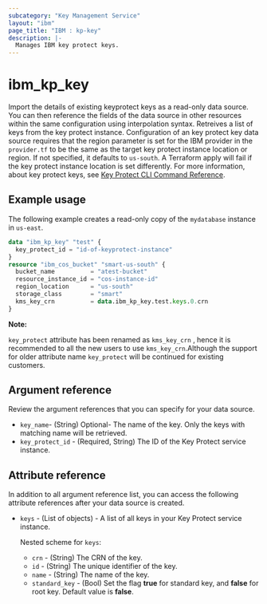 ```yaml
---
subcategory: "Key Management Service"
layout: "ibm"
page_title: "IBM : kp-key"
description: |-
  Manages IBM key protect keys.
---
```


# ibm_kp_key

Import the details of existing keyprotect keys as a read-only data source. You can then reference the fields of the data source in other resources within the same configuration using interpolation syntax. Retreives a list of keys from the key protect instance. Configuration of an key protect key data source requires that the region parameter is set for the IBM provider in the `provider.tf` to be the same as the target key protect instance location or region. If not specified, it defaults to `us-south`. A Terraform apply will fail if the key protect instance location is set differently. For more information, about key protect keys, see [Key Protect CLI Command Reference](https://cloud.ibm.com/docs/key-protect?topic=key-protect-cli-plugin-key-protect-cli-reference).

## Example usage
The following example creates a read-only copy of the `mydatabase` instance in `us-east`.

```terraform
data "ibm_kp_key" "test" {
  key_protect_id = "id-of-keyprotect-instance"
}
resource "ibm_cos_bucket" "smart-us-south" {
  bucket_name          = "atest-bucket"
  resource_instance_id = "cos-instance-id"
  region_location      = "us-south"
  storage_class        = "smart"
  kms_key_crn          = data.ibm_kp_key.test.keys.0.crn
}
```

  **Note:**

 `key_protect` attribute has been renamed as `kms_key_crn` , hence it is recommended to all the new users to use `kms_key_crn`.Although the support for older attribute name `key_protect` will be continued for existing customers.



## Argument reference
Review the argument references that you can specify for your data source. 

- `key_name`-  (String) Optional- The name of the key. Only the keys with matching name will be retrieved.
- `key_protect_id` - (Required, String) The ID of the Key Protect service instance.

## Attribute reference
In addition to all argument reference list, you can access the following attribute references after your data source is created. 

- `keys` - (List of objects) - A list of all keys in your Key Protect service instance.

  Nested scheme for `keys`:
  - `crn` - (String) The CRN of the key.
  - `id` - (String) The unique identifier of the key.
  - `name` - (String) The name of the key.
  - `standard_key` - (Bool) Set the flag **true** for standard key, and **false** for root key. Default value is **false**.

